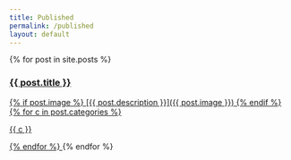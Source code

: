 ```yaml
---
title: Published
permalink: /published
layout: default
---
```


{% for post in site.posts %}
<a class=" greyscale creator-card" href="{{post.url }}">
  <h3>{{ post.title }}</h3>
  {% if post.image %}
    [{{ post.description }}]({{ post.image }})
  {% endif %}
  {% for c in post.categories %}
    <p class="medium">{{ c }}</p>
  {% endfor %}
</a>
{% endfor %}

